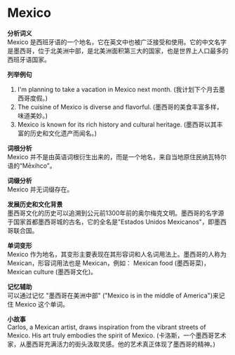 # Mexico

**分析词义**  
Mexico 是西班牙语的一个地名，它在英文中也被广泛接受和使用。它的中文名字是墨西哥，位于北美洲中部，是北美洲面积第三大的国家，也是世界上人口最多的西班牙语国家。

  

**列举例句**

  

1.  I'm planning to take a vacation in Mexico next month. (我计划下个月去墨西哥度假。)
2.  The cuisine of Mexico is diverse and flavorful. (墨西哥的美食丰富多样，味道美妙。)
3.  Mexico is known for its rich history and cultural heritage. (墨西哥以其丰富的历史和文化遗产而闻名。)

  

**词根分析**  
Mexico 并不是由英语词根衍生出来的，而是一个地名，来自当地原住民纳瓦特尔语的“Mēxihco”。

  

**词缀分析**  
Mexico 并无词缀存在。

  

**发展历史和文化背景**  
墨西哥文化的历史可以追溯到公元前1300年前的奥尔梅克文明。墨西哥的名字源于国家首都墨西哥城的古名，它的全名是"Estados Unidos Mexicanos"，即墨西哥联合国。

  

**单词变形**  
Mexico 作为地名，其变形主要表现在其形容词和人名词用法上。墨西哥的人称为 Mexican，形容词用法也是 Mexican，例如： Mexican food (墨西哥菜)，Mexican culture (墨西哥文化)。

  

**记忆辅助**  
可以通过记忆 "墨西哥在美洲中部" ("Mexico is in the middle of America")来记住 Mexico 这个单词。

  

**小故事**  
Carlos, a Mexican artist, draws inspiration from the vibrant streets of Mexico. His art truly embodies the spirit of Mexico. (卡洛斯，一个墨西哥艺术家，从墨西哥充满活力的街头汲取灵感。他的艺术真正体现了墨西哥的精神。)

